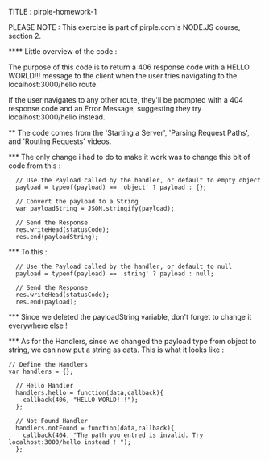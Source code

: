 TITLE : pirple-homework-1

PLEASE NOTE : This exercise is part of pirple.com's NODE.JS course, section 2.

**** Little overview of the code :

The purpose of this code is to return a 406 response code with a HELLO WORLD!!! message to the client when the user tries navigating to the localhost:3000/hello route.

If the user navigates to any other route, they'll be prompted with a 404 response code and an Error Message, suggesting they try localhost:3000/hello instead.





** The code comes from the 'Starting a Server', 'Parsing Request Paths', and 'Routing Requests' videos.

*** The only change i had to do to make it work was to change this bit of code from this :


      // Use the Payload called by the handler, or default to empty object
      payload = typeof(payload) == 'object' ? payload : {};

      // Convert the payload to a String
      var payloadString = JSON.stringify(payload);

      // Send the Response
      res.writeHead(statusCode);
      res.end(payloadString);

*** To this :

      // Use the Payload called by the handler, or default to null
      payload = typeof(payload) == 'string' ? payload : null;

      // Send the Response
      res.writeHead(statusCode);
      res.end(payload);


*** Since we deleted the payloadString variable, don't forget to change it everywhere else !


*** As for the Handlers, since we changed the payload type from object to string, we can now put a string as data. This is what it looks like :

    // Define the Handlers
    var handlers = {};

      // Hello Handler
      handlers.hello = function(data,callback){
        callback(406, "HELLO WORLD!!!");
      };

      // Not Found Handler
      handlers.notFound = function(data,callback){
        callback(404, "The path you entred is invalid. Try localhost:3000/hello instead ! ");
      };
